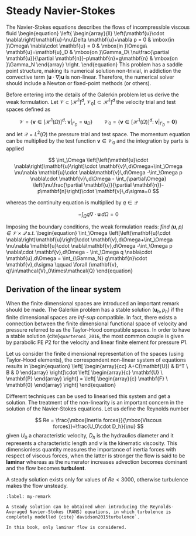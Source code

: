 # Steady Navier-Stokes

The Navier-Stokes equations describes the flows of incompressible viscous fluid 
\begin{equation}
\left\{
    \begin{array}{ll}
        \left(\mathbf{u}\cdot \nabla\right)\mathbf{u}-\nu\Delta \mathbf{u}+\nabla p = 0 & \mbox{in }\Omega\\
        \nabla\cdot \mathbf{u} = 0 & \mbox{in }\Omega\\
        \mathbf{u}=\mathbf{u}_D & \mbox{on }\Gamma_D\\
        \nu\frac{\partial \mathbf{u}}{\partial \mathbf{n}}-p\mathbf{n}=g\mathbf{n} & \mbox{on }\Gamma_N
    \end{array}
\right.
\end{equation}
This problem has a saddle point structure, making its numerical solution non-trivial, in addiction the convective term $\left(\mathbf{u}\cdot \nabla\right)\mathbf{u}$ is non-linear. Therefore, the numerical solver should include a Newton or fixed-point methods (or others).

Before entering into the details of the Galerkin problem let us derive the weak formulation.
Let $\mathcal{V}\subset[\mathcal{H}^1]^d,\; \mathcal{V}_0[\subset\mathcal{H}^1]^d$ the velocity trial and test spaces defined as

$$
\mathcal{V} = \left\{\mathbf{v}\in[\mathcal{H}^1(\Omega)]^d:\;\left. \mathbf{v}\right|_{\Gamma_D} = \mathbf{u}_D\right\}\qquad 
\mathcal{V}_0 = \left\{\mathbf{v}\in[\mathcal{H}^1(\Omega)]^d:\;\left. \mathbf{v}\right|_{\Gamma_D} = \mathbf{0}\right\}
$$
and let $\mathcal{Q}= L^2(\Omega)$ the pressure trial and test space. The momentum equation can be multiplied by the test function $\mathbf{v}\in\mathcal{V}_0$ and the integration by parts is applied

$$
\int_\Omega \left[\left(\mathbf{u}\cdot \nabla\right)\mathbf{u}\right]\cdot \mathbf{v}\,d\Omega+\int_\Omega \nu\nabla \mathbf{u}\cdot \nabla\mathbf{v}\,d\Omega -\int_\Omega p \nabla\cdot \mathbf{v}\,d\Omega - \int_{\partial\Omega} \left(\nu\frac{\partial \mathbf{u}}{\partial \mathbf{n}}-p\mathbf{n}\right)\cdot \mathbf{v}\,d\sigma=0
$$

whereas the continuity equation is multiplied by $q\in\mathcal{Q}$

$$
-\int_\Omega q \nabla\cdot \mathbf{u}\,d\Omega=0
$$

Imposing the boundary conditions, the weak formulation reads: *find $(\mathbf{u}, p)\in\mathcal{V}\times\mathcal{Q}$ s.t.*
\begin{equation}
\int_\Omega \left[\left(\mathbf{u}\cdot \nabla\right)\mathbf{u}\right]\cdot \mathbf{v}\,d\Omega+\int_\Omega \nu\nabla \mathbf{u}\cdot \nabla\mathbf{v}\,d\Omega -\int_\Omega p \nabla\cdot \mathbf{v}\,d\Omega - \int_\Omega q \nabla\cdot \mathbf{u}\,d\Omega = \int_{\Gamma_N} g\mathbf{n}\cdot \mathbf{v}\,d\sigma \qquad \forall (\mathbf{v}, q)\in\mathcal{V}_0\times\mathcal{Q}
\end{equation}

## Derivation of the linear system
When the finite dimensional spaces are introduced an important remark should be made. The Galerkin problem has a stable solution $(\mathbf{u}_h,p_h)$ if the finite dimensional spaces are *inf-sup* compatible. In fact, there exists a connection between the finite dimensional functional space of velocity and pressure referred to as the Taylor-Hood compatible spaces.
In order to have a stable solution {cite}`quarteroni_2016`, the most common couple is given by parabolic FE $P2$ for the velocity and linear finite element for pressure $P1$.

Let us consider the finite dimensional representation of the spaces (using Taylor-Hood elements), the correspondent non-linear system of equations results in
\begin{equation}
\left[
\begin{array}{cc}
A+C(\mathbf{U}) & B^T \\ B & 0
\end{array}
\right]\cdot
\left[
\begin{array}{c}
\mathbf{U} \\ \mathbf{P}
\end{array}
\right] = 
\left[
\begin{array}{c}
\mathbf{F} \\ \mathbf{0}
\end{array}
\right]
\end{equation}

Different techniques can be used to linearised this system and get a solution. The treatment of the non-linearity is an important concern in the solution of the Navier-Stokes equations. Let us define the Reynolds number

$$
Re = \frac{\mbox{Inertia forces}}{\mbox{Viscous forces}}=\frac{U_0\cdot D_h}{\nu}
$$
given $U_0$ a characteristic velocity, $D_h$ is the hydraulics diameter and it represents a characteristic length and $\nu$ is the kinematic viscosity. This dimensionless quantity measures the importance of inertia forces with respect of viscous forces, when the latter is stronger the flow is said to be **laminar** whereas as the numerator increases advection becomes dominant and the flow becomes **turbulent**.

A steady solution exists only for values of $Re<3000$, otherwise turbulence makes the flow unsteady.

```{prf:remark}
:label: my-remark

A steady solution can be obtained when introducing the Reynolds-Averaged Navier-Stokes (RANS) equations, in which turbulence is completely modelled {cite}`davidson2015turbulence`.

In this book, only laminar flow is considered.
```